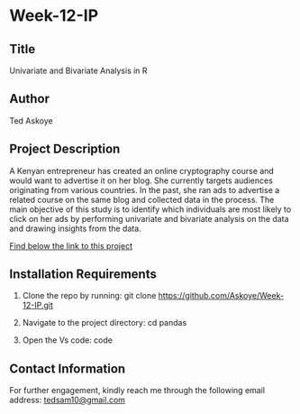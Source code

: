 # Week-12-IP

## Title
Univariate and Bivariate Analysis in R 

## Author
Ted Askoye

## Project Description
A Kenyan entrepreneur has created an online cryptography course and would want to advertise it on her blog. She currently targets audiences originating from various countries. In the past, she ran ads to advertise a related course on the same blog and collected data in the process. The main objective of this study is to identify which individuals are most likely to click on her ads by performing univariate and bivariate analysis on the data and drawing insights from the data.

[Find below the link to this project]()
  
 ## Installation Requirements
1. Clone the repo by running: git clone https://github.com/Askoye/Week-12-IP.git

2. Navigate to the project directory: cd pandas

3. Open the Vs code: code

## Contact Information
For further engagement, kindly reach me through the following email address: tedsam10@gmail.com

